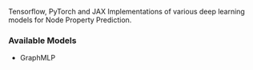 Tensorflow, PyTorch and JAX Implementations of various deep learning models for Node Property Prediction.

### Available Models

* GraphMLP
